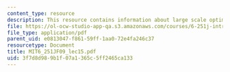 ```yaml
---
content_type: resource
description: This resource contains information about large scale optimization II.
file: https://ol-ocw-studio-app-qa.s3.amazonaws.com/courses/6-251j-introduction-to-mathematical-programming-fall-2009/3f7d8d989b1f07a1365c5ff2465ca133_MIT6_251JF09_lec15.pdf
file_type: application/pdf
parent_uid: e0813047-f861-59ff-1aa0-72e4fa246c37
resourcetype: Document
title: MIT6_251JF09_lec15.pdf
uid: 3f7d8d98-9b1f-07a1-365c-5ff2465ca133
---
```

